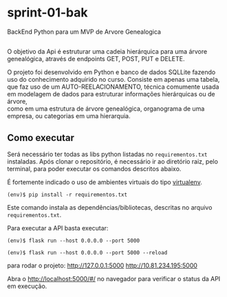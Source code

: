 # sprint-01-bak
 BackEnd Python para um MVP de Arvore Genealogica

##
O objetivo da Api é estruturar uma cadeia hierárquica para uma árvore genealógica,
através de endpoints GET, POST, PUT e DELETE.

O projeto foi desenvolvido em Python e banco de dados SQLLite fazendo uso do 
conhecimento adquirido no curso. Consiste em apenas uma tabela, que faz uso de 
um AUTO-REELACIONAMENTO, técnica comumente usada em modelagem 
de dados para estruturar informações hierárquicas ou de árvore,  
como em uma estrutura de árvore genealógica, organograma de uma empresa, 
ou categorias em uma hierarquia.

## Como executar 
Será necessário ter todas as libs python listadas no `requirementos.txt` instaladas.
Após clonar o repositório, é necessário ir ao diretório raiz, pelo terminal, para poder executar os comandos descritos abaixo.

É fortemente indicado o uso de ambientes virtuais do tipo [virtualenv](https://virtualenv.pypa.io/en/latest/installation.html).

```
(env)$ pip install -r requirementos.txt
```

Este comando instala as dependências/bibliotecas, descritas no arquivo `requirementos.txt`.

Para executar a API  basta executar:

```
(env)$ flask run --host 0.0.0.0 --port 5000
```

```
(env)$ flask run --host 0.0.0.0 --port 5000 --reload
```
para rodar o projeto:
http://127.0.0.1:5000
http://10.81.234.195:5000

Abra o [http://localhost:5000/#/](http://localhost:5000/#/) no navegador para verificar o status da API em execução.
